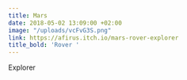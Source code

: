 ```yaml
---
title: Mars
date: 2018-05-02 13:09:00 +02:00
image: "/uploads/vcFvG3S.png"
link: https://afirus.itch.io/mars-rover-explorer
title_bold: 'Rover '
---
```


Explorer